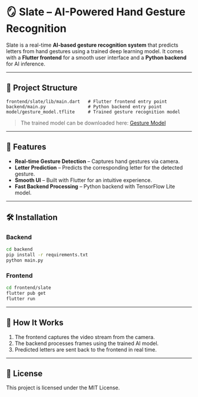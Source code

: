 # 🪞 Slate – AI-Powered Hand Gesture Recognition

Slate is a real-time **AI-based gesture recognition system** that predicts letters from hand gestures using a trained deep learning model. It comes with a **Flutter frontend** for a smooth user interface and a **Python backend** for AI inference.

---

## 📂 Project Structure

```
frontend/slate/lib/main.dart   # Flutter frontend entry point
backend/main.py                # Python backend entry point
model/gesture_model.tflite     # Trained gesture recognition model
```

> The trained model can be downloaded here: [Gesture Model](https://drive.google.com/file/d/1yjp72ozSd7CQzlsVyVubqn9pd3jfIQqu/view?usp=sharing)

---

## 🚀 Features

* **Real-time Gesture Detection** – Captures hand gestures via camera.
* **Letter Prediction** – Predicts the corresponding letter for the detected gesture.
* **Smooth UI** – Built with Flutter for an intuitive experience.
* **Fast Backend Processing** – Python backend with TensorFlow Lite model.

---

## 🛠 Installation

### Backend

```bash
cd backend
pip install -r requirements.txt
python main.py
```

### Frontend

```bash
cd frontend/slate
flutter pub get
flutter run
```

---

## 🔮 How It Works

1. The frontend captures the video stream from the camera.
2. The backend processes frames using the trained AI model.
3. Predicted letters are sent back to the frontend in real time.

---

## 📜 License

This project is licensed under the MIT License.
